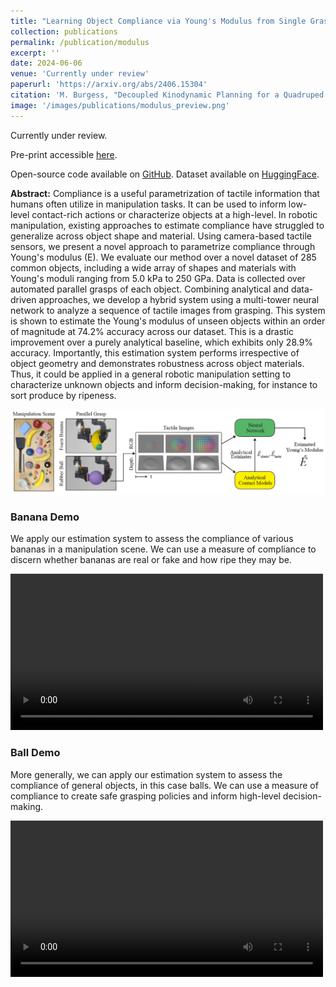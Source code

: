 ```yaml
---
title: "Learning Object Compliance via Young's Modulus from Single Grasps with Camera-Based Tactile Sensors"
collection: publications
permalink: /publication/modulus
excerpt: ''
date: 2024-06-06
venue: 'Currently under review'
paperurl: 'https://arxiv.org/abs/2406.15304'
citation: 'M. Burgess, "Decoupled Kinodynamic Planning for a Quadruped Robot over Complex Terrain". <i>MIT dSpace</i>. 2024.'
image: '/images/publications/modulus_preview.png'
---
```


Currently under review.

Pre-print accessible [here](https://arxiv.org/abs/2406.15304).

Open-source code available on [GitHub](https://github.com/GelSight-lab/TactileEstimateModulus). Dataset available on [HuggingFace](https://huggingface.co/datasets/mburgjr/GelSight-YoungsModulus).

**Abstract:** Compliance is a useful parametrization of tactile information that humans often utilize in manipulation tasks. It can be used to inform low-level contact-rich actions or characterize objects at a high-level. In robotic manipulation, existing approaches to estimate compliance have struggled to generalize across object shape and material. Using camera-based tactile sensors, we present a novel approach to parametrize compliance through Young's modulus (E). We evaluate our method over a novel dataset of 285 common objects, including a wide array of shapes and materials with Young's moduli ranging from 5.0 kPa to 250 GPa. Data is collected over automated parallel grasps of each object. Combining analytical and data-driven approaches, we develop a hybrid system using a multi-tower neural network to analyze a sequence of tactile images from grasping. This system is shown to estimate the Young's modulus of unseen objects within an order of magnitude at 74.2% accuracy across our dataset. This is a drastic improvement over a purely analytical baseline, which exhibits only 28.9% accuracy. Importantly, this estimation system performs irrespective of object geometry and demonstrates robustness across object materials. Thus, it could be applied in a general robotic manipulation setting to characterize unknown objects and inform decision-making, for instance to sort produce by ripeness.

<img src="/images/publications/modulus_teaser.png" width="700"/>

### Banana Demo

We apply our estimation system to assess the compliance of various bananas in a manipulation scene. We can use a measure of compliance to discern whether bananas are real or fake and how ripe they may be.

<video width="500" controls>
  <source src="/images/publications/banana_demo.mp4" type="video/mp4">
</video>

### Ball Demo

More generally, we can apply our estimation system to assess the compliance of general objects, in this case balls. We can use a measure of compliance to create safe grasping policies and inform high-level decision-making.

<video width="500" controls>
  <source src="/images/publications/ball_demo.mp4" type="video/mp4">
</video>

<!-- ---
title: "Learning Object Compliance via Young's Modulus from Single Grasps with Camera-Based Tactile Sensors"
collection: publications
permalink: /publication/modulus
excerpt: ''
date: 2024-06-06
venue: 'Currently under review'
paperurl: 'https://arxiv.org/abs/2406.15304'
citation: 'M. Burgess, “Learning Object Compliance via Young's Modulus from Single Grasps with Camera-Based Tactile Sensors”, <i>	arXiv</i>. 2024.'
image: '/images/publications/modulus_preview.png'
---

Currently under review.

Pre-print accessible [here](https://arxiv.org/abs/2406.15304).

Open-source code available on [GitHub](https://github.com/GelSight-lab/TactileEstimateModulus). Dataset available on [HuggingFace](https://huggingface.co/datasets/mburgjr/GelSight-YoungsModulus).

**Abstract:** Compliance is a useful parametrization of tactile information that humans often utilize in manipulation tasks. It can be used to inform low-level contact-rich actions or characterize objects at a high-level. In robotic manipulation, existing approaches to estimate compliance have struggled to generalize across object shape and material. Using camera-based tactile sensors, we present a novel approach to parametrize compliance through Young's modulus (E). We evaluate our method over a novel dataset of 285 common objects, including a wide array of shapes and materials with Young's moduli ranging from 5.0 kPa to 250 GPa. Data is collected over automated parallel grasps of each object. Combining analytical and data-driven approaches, we develop a hybrid system using a multi-tower neural network to analyze a sequence of tactile images from grasping. This system is shown to estimate the Young's modulus of unseen objects within an order of magnitude at 74.2% accuracy across our dataset. This is a drastic improvement over a purely analytical baseline, which exhibits only 28.9% accuracy. Importantly, this estimation system performs irrespective of object geometry and demonstrates robustness across object materials. Thus, it could be applied in a general robotic manipulation setting to characterize unknown objects and inform decision-making, for instance to sort produce by ripeness.

<img src="/images/publications/modulus_teaser.png" width="700"/>

### Banana Demo

We apply our estimation system to assess the compliance of various bananas in a manipulation scene. We can use a measure of compliance to discern whether bananas are real or fake and how ripe they may be.

<video width="500" controls>
  <source src="/images/publications/banana_demo.mp4" type="video/mp4">
</video>

### Ball Demo

More generally, we can apply our estimation system to assess the compliance of general objects, in this case balls. We can use a measure of compliance to create safe grasping policies and inform high-level decision-making.

<video width="500" controls>
  <source src="/images/publications/ball_demo.mp4" type="video/mp4">
</video> -->